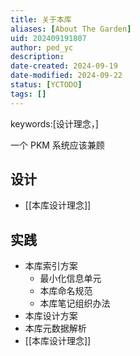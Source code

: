 ```yaml
---
title: 关于本库
aliases: [About The Garden]
uid: 202409191807
author: ped_yc
description: 
date-created: 2024-09-19
date-modified: 2024-09-22
status: [YCTODO]
tags: []
---
```


keywords:[设计理念，]

一个 PKM 系统应该兼顾

## 设计

- [[本库设计理念]]

## 实践

- 本库索引方案
	- 最小化信息单元
	- 本库命名规范
	- 本库笔记组织办法
- 本库设计方案
- 本库元数据解析
- [[本库设计理念]]
